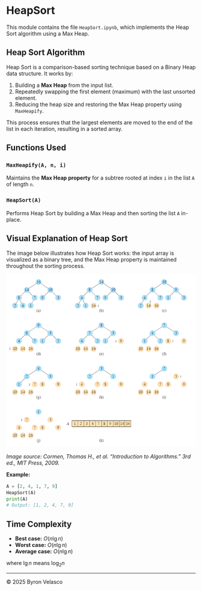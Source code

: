 # HeapSort

This module contains the file `HeapSort.ipynb`, which implements the Heap Sort algorithm using a Max Heap.

## Heap Sort Algorithm

Heap Sort is a comparison-based sorting technique based on a Binary Heap data structure. It works by:

1. Building a **Max Heap** from the input list.
2. Repeatedly swapping the first element (maximum) with the last unsorted element.
3. Reducing the heap size and restoring the Max Heap property using `MaxHeapify`.

This process ensures that the largest elements are moved to the end of the list in each iteration, resulting in a sorted array.

## Functions Used

### `MaxHeapify(A, n, i)`

Maintains the **Max Heap property** for a subtree rooted at index `i` in the list `A` of length `n`.

### `HeapSort(A)`

Performs Heap Sort by building a Max Heap and then sorting the list `A` in-place.

## Visual Explanation of Heap Sort

The image below illustrates how Heap Sort works: the input array is visualized as a binary tree, and the Max Heap property is maintained throughout the sorting process.

![Heap Sort Step-by-Step](../img/references/HeapSort.png)

*Image source: Cormen, Thomas H., et al. “Introduction to Algorithms.” 3rd ed., MIT Press, 2009.*

**Example:**
```python
A = [2, 4, 1, 7, 9]
HeapSort(A)
print(A)
# Output: [1, 2, 4, 7, 9]
```

## Time Complexity

- **Best case:** $O(n \lg n)$
- **Worst case:** $O(n \lg n)$
- **Average case:** $O(n \lg n)$

where $\lg n$ means $\log_2 n$

---

© 2025 Byron Velasco
